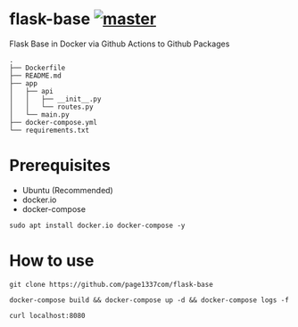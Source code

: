 # flask-base [![master](https://github.com/page1337com/flask-base/actions/workflows/master.yml/badge.svg)](https://github.com/page1337com/flask-base/actions/workflows/master.yml)
Flask Base in Docker via Github Actions to Github Packages

```
.
├── Dockerfile
├── README.md
├── app
│   ├── api
│   │   ├── __init__.py
│   │   └── routes.py
│   └── main.py
├── docker-compose.yml
└── requirements.txt
```

# Prerequisites
- Ubuntu (Recommended)
- docker.io
- docker-compose

```
sudo apt install docker.io docker-compose -y 
```

# How to use
```
git clone https://github.com/page1337com/flask-base
```

```
docker-compose build && docker-compose up -d && docker-compose logs -f
```

```
curl localhost:8080
```
